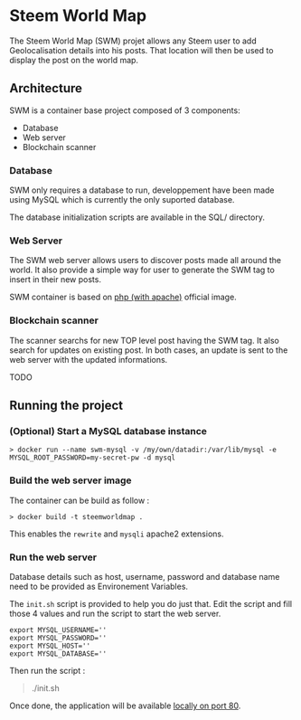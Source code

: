# Steem World Map

The Steem World Map (SWM) projet allows any Steem user to add Geolocalisation details into his posts.
That location will then be used to display the post on the world map.

## Architecture

SWM is a container base project composed of 3 components: 

* Database
* Web server
* Blockchain scanner

### Database

SWM only requires a database to run, developpement have been made using MySQL which is currently the only suported database. 

The database initialization scripts are available in the SQL/ directory.

### Web Server

The SWM web server allows users to discover posts made all around the world.
It also provide a simple way for user to generate the SWM tag to insert in their new posts.

SWM container is based on [php (with apache)](https://hub.docker.com/_/php/) official image. 

### Blockchain scanner

The scanner searchs for new TOP level post having the SWM tag. It also search for updates on existing post. In both cases, an update is sent to the web server with the updated informations.

TODO

## Running the project

### (Optional) Start a MySQL database instance

```
> docker run --name swm-mysql -v /my/own/datadir:/var/lib/mysql -e MYSQL_ROOT_PASSWORD=my-secret-pw -d mysql
```

### Build the web server image 

The container can be build as follow :

```
> docker build -t steemworldmap .
```

This enables the `rewrite` and `mysqli` apache2 extensions.

### Run the web server

Database details such as host, username, password and database name need to be provided as Environement Variables. 

The `init.sh` script is provided to help you do just that. 
Edit the script and fill those 4 values and run the script to start the web server.

```
export MYSQL_USERNAME=''
export MYSQL_PASSWORD=''
export MYSQL_HOST=''
export MYSQL_DATABASE=''
```

Then run the script :

> ./init.sh

Once done, the application will be available [locally on port 80](http://localhost/).
